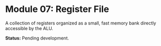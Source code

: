 # Module 07: Register File

A collection of registers organized as a small, fast memory bank directly accessible by the ALU.

**Status:** Pending development.